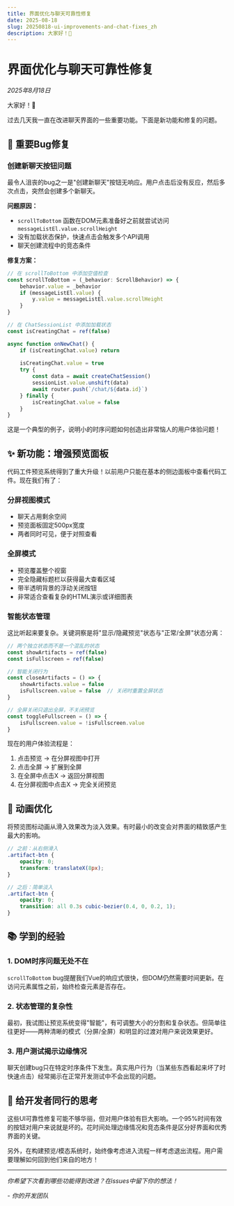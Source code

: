 ```yaml
---
title: 界面优化与聊天可靠性修复
date: 2025-08-18
slug: 20250818-ui-improvements-and-chat-fixes_zh
description: 大家好！👋
---
```


# 界面优化与聊天可靠性修复

*2025年8月18日*

大家好！👋

过去几天我一直在改进聊天界面的一些重要功能。下面是新功能和修复的问题。

## 🐛 重要Bug修复

### 创建新聊天按钮问题
最令人沮丧的bug之一是"创建新聊天"按钮无响应。用户点击后没有反应，然后多次点击，突然会创建多个新聊天。

**问题原因：**
- `scrollToBottom` 函数在DOM元素准备好之前就尝试访问 `messageListEl.value.scrollHeight`
- 没有加载状态保护，快速点击会触发多个API调用
- 聊天创建流程中的竞态条件

**修复方案：**
```javascript
// 在 scrollToBottom 中添加空值检查
const scrollToBottom = (_behavior: ScrollBehavior) => {
    behavior.value = _behavior
    if (messageListEl.value) {
        y.value = messageListEl.value.scrollHeight
    }
}

// 在 ChatSessionList 中添加加载状态
const isCreatingChat = ref(false)

async function onNewChat() {
    if (isCreatingChat.value) return
    
    isCreatingChat.value = true
    try {
        const data = await createChatSession()
        sessionList.value.unshift(data)
        await router.push(`/chat/${data.id}`)
    } finally {
        isCreatingChat.value = false
    }
}
```

这是一个典型的例子，说明小的时序问题如何创造出非常恼人的用户体验问题！

## ✨ 新功能：增强预览面板

代码工件预览系统得到了重大升级！以前用户只能在基本的侧边面板中查看代码工件。现在我们有了：

### 分屏视图模式
- 聊天占用剩余空间
- 预览面板固定500px宽度
- 两者同时可见，便于对照查看

### 全屏模式
- 预览覆盖整个视窗
- 完全隐藏标题栏以获得最大查看区域
- 带半透明背景的浮动关闭按钮
- 非常适合查看复杂的HTML演示或详细图表

### 智能状态管理
这比听起来要复杂。关键洞察是将"显示/隐藏预览"状态与"正常/全屏"状态分离：

```javascript
// 两个独立状态而不是一个混乱的状态
const showArtifacts = ref(false)
const isFullscreen = ref(false)

// 智能关闭行为
const closeArtifacts = () => {
    showArtifacts.value = false
    isFullscreen.value = false  // 关闭时重置全屏状态
}

// 全屏关闭只退出全屏，不关闭预览
const toggleFullscreen = () => {
    isFullscreen.value = !isFullscreen.value
}
```

现在的用户体验流程是：
1. 点击预览 → 在分屏视图中打开
2. 点击全屏 → 扩展到全屏
3. 在全屏中点击X → 返回分屏视图
4. 在分屏视图中点击X → 完全关闭预览

## 🎨 动画优化

将预览图标动画从滑入效果改为淡入效果。有时最小的改变会对界面的精致感产生最大的影响。

```scss
// 之前：从右侧滑入
.artifact-btn {
    opacity: 0;
    transform: translateX(8px);
}

// 之后：简单淡入
.artifact-btn {
    opacity: 0;
    transition: all 0.3s cubic-bezier(0.4, 0, 0.2, 1);
}
```

## 📚 学到的经验

### 1. DOM时序问题无处不在
`scrollToBottom` bug提醒我们Vue的响应式很快，但DOM仍然需要时间更新。在访问元素属性之前，始终检查元素是否存在。

### 2. 状态管理的复杂性
最初，我试图让预览系统变得"智能"，有可调整大小的分割和复杂状态。但简单往往更好——两种清晰的模式（分屏/全屏）和明显的过渡对用户来说效果更好。

### 3. 用户测试揭示边缘情况
聊天创建bug只在特定时序条件下发生。真实用户行为（当某些东西看起来坏了时快速点击）经常揭示在正常开发测试中不会出现的问题。

## 💭 给开发者同行的思考

这些UI可靠性修复可能不够华丽，但对用户体验有巨大影响。一个95%时间有效的按钮对用户来说就是坏的。花时间处理边缘情况和竞态条件是区分好界面和优秀界面的关键。

另外，在构建预览/模态系统时，始终像考虑进入流程一样考虑退出流程。用户需要理解如何回到他们来自的地方！

---

*你希望下次看到哪些功能得到改进？在issues中留下你的想法！*

*- 你的开发团队*